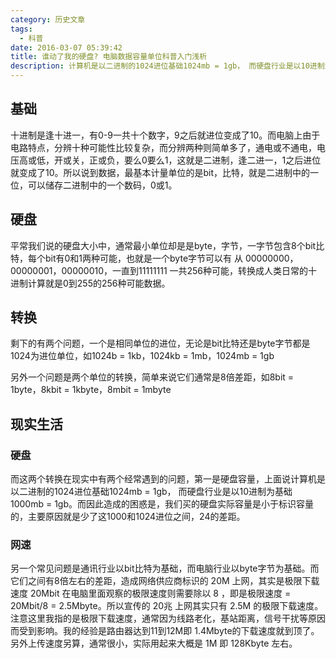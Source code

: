 ```yaml
---
category: 历史文章
tags:
  - 科普
date: 2016-03-07 05:39:42
title: 谁动了我的硬盘? 电脑数据容量单位科普入门浅析
description: 计算机是以二进制的1024进位基础1024mb = 1gb， 而硬盘行业是以10进制为基础 1000mb = 1gb。而因此造成的困惑是，我们买的硬盘实际容量是小于标识容量的，主要原因就是少了这1000和1024进位之间，24的差距。
---
```


## 基础
十进制是逢十进一，有0-9一共十个数字，9之后就进位变成了10。而电脑上由于电路特点，分辨十种可能性比较复杂，而分辨两种则简单多了，通电或不通电，电压高或低，开或关，正或负，要么0要么1，这就是二进制，逢二进一，1之后进位就变成了10。所以说到数据，最基本计量单位的是bit，比特，就是二进制中的一位，可以储存二进制中的一个数码，0或1。

## 硬盘
平常我们说的硬盘大小中，通常最小单位却是是byte，字节，一字节包含8个bit比特，每个bit有0和1两种可能，也就是一个byte字节可以有 从 00000000，00000001，00000010，一直到11111111 一共256种可能，转换成人类日常的十进制计算就是0到255的256种可能数据。

## 转换
剩下的有两个问题，一个是相同单位的进位，无论是bit比特还是byte字节都是1024为进位单位，如1024b = 1kb，1024kb = 1mb，1024mb = 1gb

另外一个问题是两个单位的转换，简单来说它们通常是8倍差距，如8bit = 1byte，8kbit = 1kbyte，8mbit = 1mbyte

## 现实生活
### 硬盘
而这两个转换在现实中有两个经常遇到的问题，第一是硬盘容量，上面说计算机是以二进制的1024进位基础1024mb = 1gb， 而硬盘行业是以10进制为基础 1000mb = 1gb。而因此造成的困惑是，我们买的硬盘实际容量是小于标识容量的，主要原因就是少了这1000和1024进位之间，24的差距。
### 网速
另一个常见问题是通讯行业以bit比特为基础，而电脑行业以byte字节为基础。而它们之间有8倍左右的差距，造成网络供应商标识的 20M 上网，其实是极限下载速度 20Mbit 在电脑里面观察的极限速度则需要除以 8 ，即是极限速度 = 20Mbit/8 = 2.5Mbyte。所以宣传的 20兆 上网其实只有 2.5M 的极限下载速度。
注意这里我指的是极限下载速度，通常因为线路老化，基站距离，信号干扰等原因而受到影响。我的经验是路由器达到11到12M即 1.4Mbyte的下载速度就到顶了。
另外上传速度另算，通常很小，实际用起来大概是 1M 即 128Kbyte 左右。